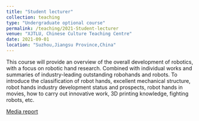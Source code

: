```yaml
---
title: "Student lecturer"
collection: teaching
type: "Undergraduate optional course"
permalink: /teaching/2021-Student-lecturer
venue: "XJTLU, Chinese Culture Teaching Centre"
date: 2021-09-01
location: "Suzhou,Jiangsu Province,China"
---
```


This course will provide an overview of the overall development of robotics, with a focus on robotic hand research. Combined with individual works and summaries of industry-leading outstanding robohands and robots. To introduce the classification of robot hands, excellent mechanical structure, robot hands industry development status and prospects, robot hands in movies, how to carry out innovative work, 3D printing knowledge, fighting robots, etc.

[Media report](https://mp.weixin.qq.com/s/FavOx6lYN1-lLOaR0211Gw)
